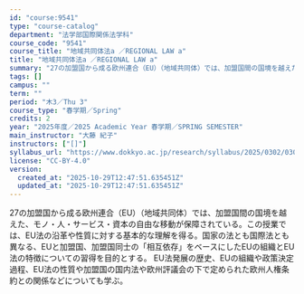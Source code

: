 ```yaml
---
id: "course:9541"
type: "course-catalog"
department: "法学部国際関係法学科"
course_code: "9541"
course_title: "地域共同体法a ／REGIONAL LAW a"
title: "地域共同体法a ／REGIONAL LAW a"
summary: "27の加盟国から成る欧州連合（EU）（地域共同体）では、加盟国間の国境を越えた、モノ・人・サービス・資本の自由な移動が保障されている。この授業では、EU法の沿革や性質に対する基本的な理解を得る。国家の法とも国際法とも異なる、EUと加盟国、加…"
tags: []
campus: ""
term: ""
period: "木3／Thu 3"
course_type: "春学期／Spring"
credits: 2
year: "2025年度／2025 Academic Year 春学期／SPRING SEMESTER"
main_instructor: "大藤 紀子"
instructors: ["[]"]
syllabus_url: "https://www.dokkyo.ac.jp/research/syllabus/2025/0302/0302_09541_ja_JP.html"
license: "CC-BY-4.0"
version:
  created_at: "2025-10-29T12:47:51.635451Z"
  updated_at: "2025-10-29T12:47:51.635451Z"
---
```

27の加盟国から成る欧州連合（EU）（地域共同体）では、加盟国間の国境を越えた、モノ・人・サービス・資本の自由な移動が保障されている。この授業では、EU法の沿革や性質に対する基本的な理解を得る。国家の法とも国際法とも異なる、EUと加盟国、加盟国同士の「相互依存」をベースにしたEUの組織とEU法の特徴についての習得を目的とする。 EU法発展の歴史、EUの組織や政策決定過程、EU法の性質や加盟国の国内法や欧州評議会の下で定められた欧州人権条約との関係などについても学ぶ。
